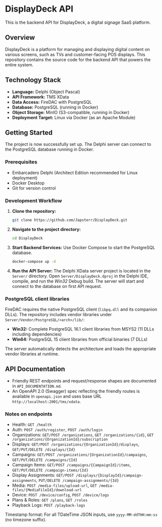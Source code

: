 # DisplayDeck API

This is the backend API for DisplayDeck, a digital signage SaaS platform.

## Overview

DisplayDeck is a platform for managing and displaying digital content on various screens, such as TVs and customer-facing POS displays. This repository contains the source code for the backend API that powers the entire system.

## Technology Stack

*   **Language:** Delphi (Object Pascal)
*   **API Framework:** TMS XData
*   **Data Access:** FireDAC with PostgreSQL
*   **Database:** PostgreSQL (running in Docker)
*   **Object Storage:** MinIO (S3-compatible, running in Docker)
*   **Deployment Target:** Linux via Docker (as an Apache Module)

## Getting Started

The project is now successfully set up. The Delphi server can connect to the PostgreSQL database running in Docker.

### Prerequisites

*   Embarcadero Delphi (Architect Edition recommended for Linux deployment)
*   Docker Desktop
*   Git for version control

### Development Workflow

1.  **Clone the repository:**
    ```bash
    git clone https://github.com/Japsterr/DisplayDeck.git
    ```
2.  **Navigate to the project directory:**
    ```bash
    cd DisplayDeck
    ```
3.  **Start Backend Services:**
    Use Docker Compose to start the PostgreSQL database.
    ```bash
    docker-compose up -d
    ```

4.  **Run the API Server:**
    The Delphi XData server project is located in the `Server/` directory. Open `Server/DisplayDeck.dproj` in the Delphi IDE, compile, and run the *Win32* Debug build. The server will start and connect to the database on first API request.

### PostgreSQL client libraries

FireDAC requires the native PostgreSQL client (`libpq.dll` and its companion DLLs). The repository includes vendor libraries under `Server/Vendor/PostgreSQL/<arch>/lib/`:

*   **Win32:** Complete PostgreSQL 16.1 client libraries from MSYS2 (11 DLLs including dependencies)
*   **Win64:** PostgreSQL 15 client libraries from official binaries (7 DLLs)

The server automatically detects the architecture and loads the appropriate vendor libraries at runtime.

## API Documentation

- Friendly REST endpoints and request/response shapes are documented in `API_DOCUMENTATION.md`.
- An OpenAPI 2.0 (Swagger) spec reflecting the friendly routes is available in `openapi.json` and uses base URL `http://localhost:2001/tms/xdata`.

### Notes on endpoints

- Health: `GET /health`
- Auth: `POST /auth/register`, `POST /auth/login`
- Organizations: `GET/POST /organizations`, `GET /organizations/{id}`, `GET /organizations/{OrganizationId}/subscription`
- Displays: `GET/POST /organizations/{OrganizationId}/displays`, `GET/PUT/DELETE /displays/{Id}`
- Campaigns: `GET/POST /organizations/{OrganizationId}/campaigns`, `GET/PUT/DELETE /campaigns/{Id}`
- Campaign Items: `GET/POST /campaigns/{CampaignId}/items`, `GET/PUT/DELETE /campaign-items/{Id}`
- Display Assignments: `GET/POST /displays/{DisplayId}/campaign-assignments`, `PUT/DELETE /campaign-assignments/{Id}`
- Media: `POST /media-files/upload-url`, `GET /media-files/{MediaFileId}/download-url`
- Device: `POST /device/config`, `POST /device/logs`
- Plans & Roles: `GET /plans`, `GET /roles`
- Playback Logs: `POST /playback-logs`

Timestamp format: For all TDateTime JSON inputs, use `yyyy-MM-ddTHH:mm:ss` (no timezone suffix).

